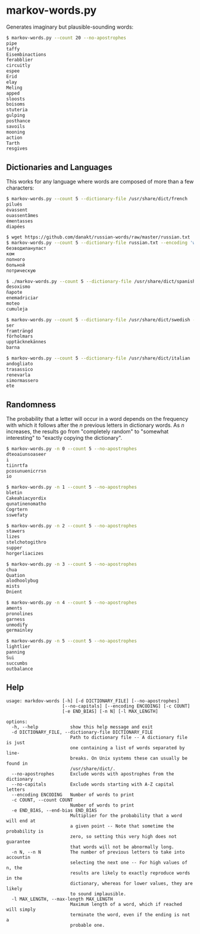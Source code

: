 # markov-words.py

Generates imaginary but plausible-sounding words:

```bash
$ markov-words.py --count 20 --no-apostrophes
pipe
taffy
Eisembinactions
ferabblier
circuitly
espee
Erid
elay
Meling
apped
sloosts
boisoms
stuteria
gulping
posthance
savoils
mooning
action
Tarth
resgives
```

## Dictionaries and Languages

This works for any language where words 
are composed of more than a few characters:

```bash
$ markov-words.py --count 5 --dictionary-file /usr/share/dict/french
pilués
évassent
ouassentâmes
émentasses
diapées
```

```bash
$ wget https://github.com/danakt/russian-words/raw/master/russian.txt
$ markov-words.py --count 5 --dictionary-file russian.txt --encoding 'windows-1251'
безводилануласт
ком
полного
больной
потрическую
```

```bash
$ ./markov-words.py --count 5 --dictionary-file /usr/share/dict/spanish
desoxismo
ñapote
enemadriciar
moteo
cumuleja
```

```bash
$ markov-words.py --count 5 --dictionary-file /usr/share/dict/swedish --encoding 'latin1'
ser
framträngd
förholmars
upptäcknekännes
barna
```

```bash
$ markov-words.py --count 5 --dictionary-file /usr/share/dict/italian
andogliato
trasassico
renevarla
simormassero
ete
```

## Randomness

The probability that a letter will occur in a word
depends on the frequency with which it follows after the $n$ previous letters
in dictionary words.
As $n$ increases, the results go from 
"completely random" to 
"somewhat interesting" to 
"exactly copying the dictionary".

```bash
$ markov-words.py -n 0 --count 5 --no-apostrophes
dteoaiunsoaseer
i
tiinrtfa
pcosunuenicrrsn
io
```

```bash
$ markov-words.py -n 1 --count 5 --no-apostrophes
bletin
Cakeahiacyordix
qunatinenomatho
Cogrtern
sswefaty
```

```bash
$ markov-words.py -n 2 --count 5 --no-apostrophes
stawers
lizes
stelchotogithro
supper
horgerliacizes
```

```bash
$ markov-words.py -n 3 --count 5 --no-apostrophes
chua
Quation
alodhoolybug
mists
Dnient
```

```bash
$ markov-words.py -n 4 --count 5 --no-apostrophes
aments
pronolines
garness
unmodify
germainley
```

```bash
$ markov-words.py -n 5 --count 5 --no-apostrophes
lightlier
panning
Sui
succumbs
outbalance
```

## Help

```
usage: markdov-words [-h] [-d DICTIONARY_FILE] [--no-apostrophes]
                     [--no-capitals] [--encoding ENCODING] [-c COUNT]
                     [-e END_BIAS] [-n N] [-l MAX_LENGTH]

options:
  -h, --help            show this help message and exit
  -d DICTIONARY_FILE, --dictionary-file DICTIONARY_FILE
                        Path to dictionary file -- A dictionary file is just
                        one containing a list of words separated by line-
                        breaks. On Unix systems these can usually be found in
                        /usr/share/dict/.
  --no-apostrophes      Exclude words with apostrophes from the dictionary
  --no-capitals         Exclude words starting with A-Z capital letters
  --encoding ENCODING   Number of words to print
  -c COUNT, --count COUNT
                        Number of words to print
  -e END_BIAS, --end-bias END_BIAS
                        Multiplier for the probability that a word will end at
                        a given point -- Note that sometime the probability is
                        zero, so setting this very high does not guarantee
                        that words will not be abnormally long.
  -n N, --n N           The number of previous letters to take into accountin
                        selecting the next one -- For high values of n, the
                        results are likely to exactly reproduce words in the
                        dictionary, whereas for lower values, they are likely
                        to sound implausible.
  -l MAX_LENGTH, --max-length MAX_LENGTH
                        Maximum length of a word, which if reached will simply
                        terminate the word, even if the ending is not a
                        probable one.
```


